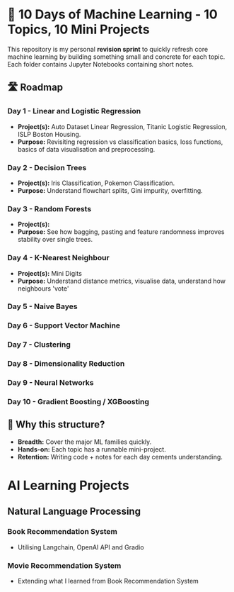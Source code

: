 # 🧠 10 Days of Machine Learning - 10 Topics, 10 Mini Projects

This repository is my personal **revision sprint** to quickly refresh core machine learning by building something small and concrete for each topic.
Each folder contains Jupyter Notebooks containing short notes.

## 🛣️ Roadmap

### Day 1 - Linear and Logistic Regression
 - **Project(s):** Auto Dataset Linear Regression, Titanic Logistic Regression, ISLP Boston Housing.
- **Purpose:** Revisiting regression vs classification basics, loss functions, basics of data visualisation and preprocessing.

### Day 2 - Decision Trees
- **Project(s):** Iris Classification, Pokemon Classification.
- **Purpose:** Understand flowchart splits, Gini impurity, overfitting.

### Day 3 - Random Forests
- **Project(s):** 
- **Purpose:** See how bagging, pasting and feature randomness improves stability over single trees.

### Day 4 - K-Nearest Neighbour
- **Project(s):** Mini Digits
- **Purpose:** Understand distance metrics, visualise data, understand how neighbours 'vote'

### Day 5 - Naive Bayes

### Day 6 - Support Vector Machine

### Day 7 - Clustering

### Day 8 - Dimensionality Reduction

### Day 9 - Neural Networks

### Day 10 - Gradient Boosting / XGBoosting

## 🎯 Why this structure?
- **Breadth:** Cover the major ML families quickly.  
- **Hands-on:** Each topic has a runnable mini-project.  
- **Retention:** Writing code + notes for each day cements understanding.

# AI Learning Projects

## Natural Language Processing

### Book Recommendation System 
- Utilising Langchain, OpenAI API and Gradio
### Movie Recommendation System 
- Extending what I learned from Book Recommendation System
